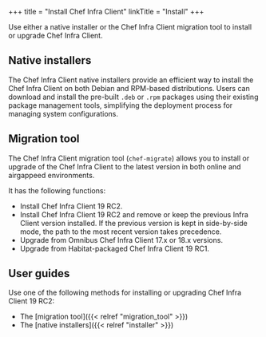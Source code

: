 +++
title = "Install Chef Infra Client"
linkTitle = "Install"
+++

Use either a native installer or the Chef Infra Client migration tool to install or upgrade Chef Infra Client.

## Native installers

The Chef Infra Client native installers provide an efficient way to install the Chef Infra Client on both Debian and RPM-based distributions.
Users can download and install the pre-built `.deb` or `.rpm` packages using their existing package management tools, simplifying the deployment process for managing system configurations.

## Migration tool

The Chef Infra Client migration tool (`chef-migrate`) allows you to install or upgrade of the Chef Infra Client to the latest version in both online and airgappeed environments.

It has the following functions:

- Install Chef Infra Client 19 RC2.
- Install Chef Infra Client 19 RC2 and remove or keep the previous Infra Client version installed. If the previous version is kept in side-by-side mode, the path to the most recent version takes precedence.
- Upgrade from Omnibus Chef Infra Client 17.x or 18.x versions.
- Upgrade from Habitat-packaged Chef Infra Client 19 RC1.

## User guides

Use one of the following methods for installing or upgrading Chef Infra Client 19 RC2:

- The [migration tool]({{< relref "migration_tool" >}})
- The [native installers]({{< relref "installer" >}})
